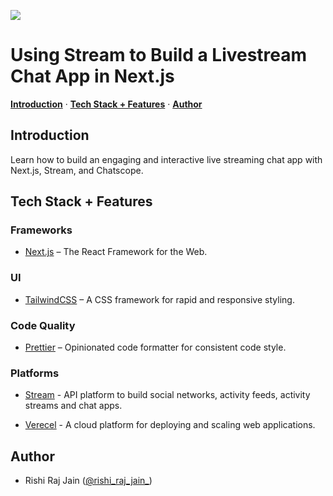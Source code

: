 ![](https://stream-blog-v2.imgix.net/blog/wp-content/uploads/e0d14cf5dea9d93429e0f23390997e6c/Blog-BuildnextjsChat-2000x840px-scaled.jpg?auto=compress%2Cformat&amp;amp;fit=scale&amp;amp;h=126&amp;amp;ixlib=php-3.3.0&amp;amp;w=300&amp;amp;wpsize=medium)

# Using Stream to Build a Livestream Chat App in Next.js

<p>
  <a href="#introduction"><strong>Introduction</strong></a> ·
  <a href="#tech-stack--features"><strong>Tech Stack + Features</strong></a> ·
  <a href="#author"><strong>Author</strong></a>
</p>

## Introduction

Learn how to build an engaging and interactive live streaming chat app with Next.js, Stream, and Chatscope.

## Tech Stack + Features

### Frameworks

- [Next.js](https://nextjs.org) – The React Framework for the Web.

### UI

- [TailwindCSS](https://tailwindcss.com) – A CSS framework for rapid and responsive styling.

### Code Quality

- [Prettier](https://prettier.io/) – Opinionated code formatter for consistent code style.

### Platforms

- [Stream](https://getstream.io) - API platform to build social networks, activity feeds, activity streams and chat apps.

- [Verecel](https://vercel.io) - A cloud platform for deploying and scaling web applications.

## Author

- Rishi Raj Jain ([@rishi_raj_jain_](https://twitter.com/rishi_raj_jain_))
